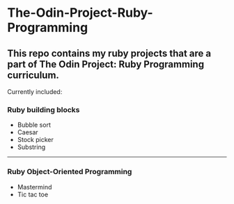 # The-Odin-Project-Ruby-Programming
This repo contains my ruby projects that are a part of The Odin Project: Ruby Programming curriculum.
---
Currently included:
### Ruby building blocks
- Bubble sort
- Caesar
- Stock picker
- Substring
---
### Ruby Object-Oriented Programming
- Mastermind
- Tic tac toe

